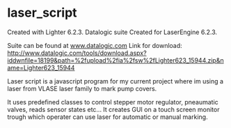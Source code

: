 # laser_script

Created with Lighter 6.2.3. Datalogic suite
Created for LaserEngine 6.2.3.

Suite can be found at www.datalogic.com
Link for download:
http://www.datalogic.com/tools/download.aspx?iddwnfile=18199&path=%2fupload%2fia%2fsw%2fLighter623_15944.zip&name=Lighter623_15944

Laser script is a javascript program for my current project where im using a laser from VLASE laser family to mark pump covers.

It uses predefined classes to control stepper motor regulator, pneaumatic valves, reads sensor states etc...
It creates GUI on a touch screen monitor trough which operater can use laser for automatic or manual marking.
